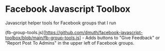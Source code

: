 # Facebook Javascript Toolbox

Javascript helper tools for Facebook groups that I run


(fb-group-tools.js)[https://github.com/dmuth/facebook-javascript-toolbox/blob/main/fb-group-tools.js] - Adds buttons to "Give Feedback" or "Report Post To Admins" in the upper left of Facebook groups.


